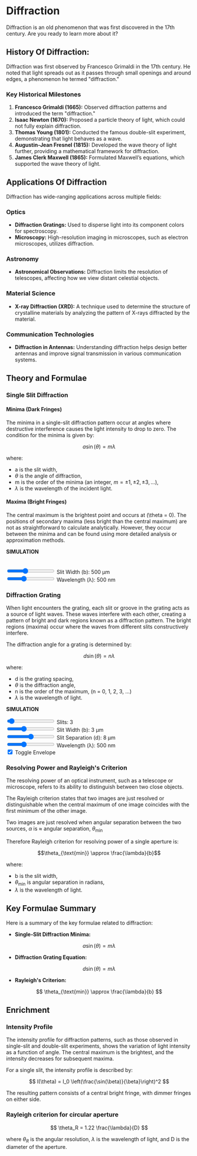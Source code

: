 # Diffraction
Diffraction is an old phenomenon that was first discovered in the 17th century. Are you ready to learn more about it? 

## History Of Diffraction: 
Diffraction was first observed by Francesco Grimaldi in the 17th century. He noted that light spreads out as it passes through small openings and around edges, a phenomenon he termed "diffraction."

### Key Historical Milestones

1. **Francesco Grimaldi (1665):** Observed diffraction patterns and introduced the term "diffraction."
2. **Isaac Newton (1670):** Proposed a particle theory of light, which could not fully explain diffraction.
3. **Thomas Young (1801):** Conducted the famous double-slit experiment, demonstrating that light behaves as a wave.
4. **Augustin-Jean Fresnel (1815):** Developed the wave theory of light further, providing a mathematical framework for diffraction.
5. **James Clerk Maxwell (1865):** Formulated Maxwell’s equations, which supported the wave theory of light.

## Applications Of Diffraction
Diffraction has wide-ranging applications across multiple fields:

### Optics

- **Diffraction Gratings:** Used to disperse light into its component colors for spectroscopy.
- **Microscopy:** High-resolution imaging in microscopes, such as electron microscopes, utilizes diffraction.

### Astronomy

- **Astronomical Observations:** Diffraction limits the resolution of telescopes, affecting how we view distant celestial objects.

### Material Science

- **X-ray Diffraction (XRD):** A technique used to determine the structure of crystalline materials by analyzing the pattern of X-rays diffracted by the material.

### Communication Technologies

- **Diffraction in Antennas:** Understanding diffraction helps design better antennas and improve signal transmission in various communication systems.

## Theory and Formulae

### Single Slit Diffraction

#### Minima (Dark Fringes)

The minima in a single-slit diffraction pattern occur at angles where destructive interference causes the light intensity to drop to zero. The condition for the minima is given by:

$$
a \sin(\theta) = m \lambda
$$

where:

- a is the slit width,
- $\theta$ is the angle of diffraction,
- m is the order of the minima (an integer, $m = \pm1, \pm2, \pm3, \dots$),
- $\lambda$ is the wavelength of the incident light.

#### Maxima (Bright Fringes)

The central maximum is the brightest point and occurs at \(\theta = 0\). The positions of secondary maxima (less bright than the central maximum) are not as straightforward to calculate analytically. However, they occur between the minima and can be found using more detailed analysis or approximation methods.

**SIMULATION**
<div style="display: flex; flex-direction: row; align-items: flex-start; gap: 20px; margin-bottom: 20px;">
    <canvas id="singleSlit" width="800" height="400"></canvas>
    <canvas id="screen-view-single" width="40" height="400" style="border-left: 2px solid #ccc; background: black;"></canvas>
</div>

<div class="slitWidth">
    <input type="range" min="200" max="1000" step="100" value="500" class="slider" id="slitWidthInput_SS">
    Slit Width (b): <span id="slitWidthValue_SS">500</span> μm
</div>
<div class="wavelength">
    <input type="range" min="400" max="700" step="10" value="500" class="slider" id="wavelengthInput_SS">
    Wavelength (λ): <span id="wavelengthValue_SS">500</span> nm
</div>

<script type="module" src="../../javascript/sim4.js"></script>


### Diffraction Grating

When light encounters the grating, each slit or groove in the grating acts as a source of light waves. These waves interfere with each other, creating a pattern of bright and dark regions known as a diffraction pattern. The bright regions (maxima) occur where the waves from different slits constructively interfere.

The diffraction angle for a grating is determined by:

$$
d \sin(\theta) = n \lambda
$$

where:

 - d is the grating spacing,
 - $\theta$ is the diffraction angle, 
 - n is the order of the maximum, (n = 0, 1, 2, 3, ...)
 - $\lambda$ is the wavelength of light.

**SIMULATION**
<canvas id="screen-view" width="800" height="40" style="border-bottom: 2px solid #ccc; background: black;"></canvas>
<canvas id="nSlit" width="800" height="400"></canvas>

<div class="slits">
    <input type="range" min="1" max="50" step="1" value="3" class="slider" id="slitsInput_nSlit">
    Slits: <span id="slitsValue_nSlit">3</span>
</div>
<div class="slitWidth">
    <input type="range" min="2" max="5" step="1" value="3" class="slider" id="slitWidthInput_nSlit">
    Slit Width (b): <span id="slitWidthValue_nSlit">3</span> μm
</div>
<div class="slitSeparation">
    <input type="range" min="6" max="10" step="1" value="8" class="slider" id="slitSeparationInput_nSlit">
    Slit Separation (d): <span id="slitSeparationValue_nSlit">8</span> μm
</div>
<div class="wavelength">
    <input type="range" min="400" max="700" step="10" value="500" class="slider" id="wavelengthInput_nSlit">
    Wavelength (λ): <span id="wavelengthValue_nSlit">500</span> nm
</div>
<div class="envelope">
    <input type="checkbox" id="envelopeInput_nSlit" checked="checked">
    <label for="envelopeInput_nSlit">Toggle Envelope</label>
</div>

<script type="module" src="../../javascript/sim6.js"></script>


### Resolving Power and Rayleigh's Criterion

The resolving power of an optical instrument, such as a telescope or microscope, refers to its ability to distinguish between two close objects. 

The Rayleigh criterion states that two images are just resolved or distinguishable when the central maximum of one image coincides with the first minimum of the other image.

Two images are just resolved when angular separation between the two sources, $\alpha$ is $\approx$ angular separation, $\theta_{\text{min}}$ 

Therefore Rayleigh criterion for resolving power of a single aperture is:

$$\theta_{\text{min}} \approx \frac{\lambda}{b}$$

where:

 - b is the slit width,
 - $\theta_{\text{min}}$ is angular separation in radians, 
 - $\lambda$ is the wavelength of light.

## Key Formulae Summary

Here is a summary of the key formulae related to diffraction:

- **Single-Slit Diffraction Minima:**

$$ a \sin(\theta) = m \lambda $$

- **Diffraction Grating Equation:**

$$ d \sin(\theta) = m \lambda $$

- **Rayleigh's Criterion:**

$$ \theta_{\text{min}} \approx \frac{\lambda}{b} $$

## Enrichment

### Intensity Profile

The intensity profile for diffraction patterns, such as those observed in single-slit and double-slit experiments, shows the variation of light intensity as a function of angle. The central maximum is the brightest, and the intensity decreases for subsequent maxima.

For a single slit, the intensity profile is described by:

$$
I(\theta) = I_0 \left(\frac{\sin(\beta)}{\beta}\right)^2
$$

The resulting pattern consists of a central bright fringe, with dimmer fringes on either side.


### Rayleigh criterion for circular aperture
$$
\theta_R = 1.22 \frac{\lambda}{D}
$$

where $\theta_R$ is the angular resolution, $\lambda$ is the wavelength of light, and D is the diameter of the aperture.
